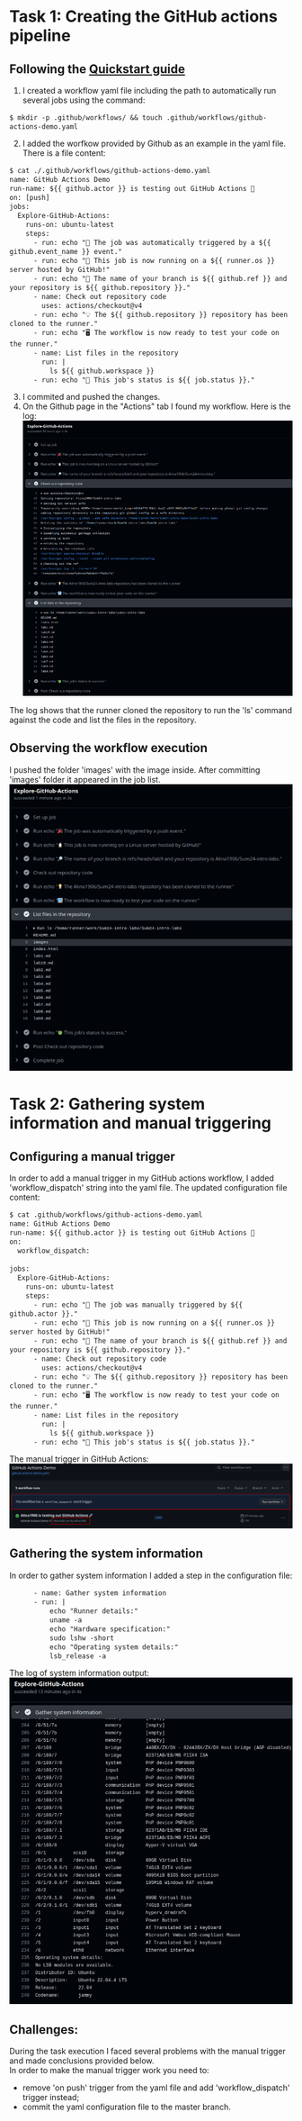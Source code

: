 # Task 1: Creating the GitHub actions pipeline

## Following the [Quickstart guide](https://docs.github.com/en/actions/quickstart)
1. I created a workflow yaml file including the path to automatically run several jobs using the command:
```
$ mkdir -p .github/workflows/ && touch .github/workflows/github-actions-demo.yaml
```
2. I added the worfkow provided by Github as an example in the yaml file.
There is a file content:
```
$ cat ./.github/workflows/github-actions-demo.yaml
name: GitHub Actions Demo
run-name: ${{ github.actor }} is testing out GitHub Actions 🚀
on: [push]
jobs:
  Explore-GitHub-Actions:
    runs-on: ubuntu-latest
    steps:
      - run: echo "🎉 The job was automatically triggered by a ${{ github.event_name }} event."
      - run: echo "🐧 This job is now running on a ${{ runner.os }} server hosted by GitHub!"
      - run: echo "🔎 The name of your branch is ${{ github.ref }} and your repository is ${{ github.repository }}."
      - name: Check out repository code
        uses: actions/checkout@v4
      - run: echo "💡 The ${{ github.repository }} repository has been cloned to the runner."
      - run: echo "🖥 The workflow is now ready to test your code on the runner."
      - name: List files in the repository
        run: |
          ls ${{ github.workspace }}
      - run: echo "🍏 This job's status is ${{ job.status }}."
```

3. I commited and pushed the changes.
4. On the Github page in the "Actions" tab I found my workflow.
Here is the log:
![log_workflow](images/log_workflow.png)

The log shows that the runner cloned the repository to run the 'ls' command against the code and list the files in the repository.

## Observing the workflow execution
I pushed the folder 'images' with the image inside. After committing 'images' folder it appeared in the job list.
![log_workflow_images](images/log_workflow_images.png)

# Task 2: Gathering system information and manual triggering

## Configuring a manual trigger

In order to add a manual trigger in my GitHub actions workflow, I added 'workflow_dispatch' string into the yaml file.
The updated configuration file content:

```
$ cat .github/workflows/github-actions-demo.yaml
name: GitHub Actions Demo
run-name: ${{ github.actor }} is testing out GitHub Actions 🚀
on:
  workflow_dispatch:

jobs:
  Explore-GitHub-Actions:
    runs-on: ubuntu-latest
    steps:
      - run: echo "🎉 The job was manually triggered by ${{ github.actor }}."
      - run: echo "🐧 This job is now running on a ${{ runner.os }} server hosted by GitHub!"
      - run: echo "🔎 The name of your branch is ${{ github.ref }} and your repository is ${{ github.repository }}."
      - name: Check out repository code
        uses: actions/checkout@v4
      - run: echo "💡 The ${{ github.repository }} repository has been cloned to the runner."
      - run: echo "🖥 The workflow is now ready to test your code on the runner."
      - name: List files in the repository
        run: |
          ls ${{ github.workspace }}
      - run: echo "🍏 This job's status is ${{ job.status }}."

```
The manual trigger in GitHub Actions:
![manual_trigger](images/manual_trigger.png)

## Gathering the system information

In order to gather system information I added a step in the configuration file:

```
      - name: Gather system information
      - run: |
          echo "Runner details:"
          uname -a
          echo "Hardware specification:"
          sudo lshw -short
          echo "Operating system details:"
          lsb_release -a

```

The log of system information output:
![log_sys_info](images/log_sys_info.png)

## Challenges:

During the task execution I faced several problems with the manual trigger and made conclusions provided below. <br>
In order to make the manual trigger work you need to:
 - remove 'on push' trigger from the yaml file and add 'workflow_dispatch' trigger instead;
 - commit the yaml configuration file to the master branch.

